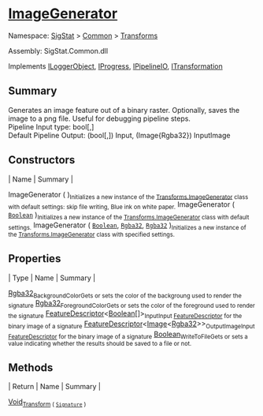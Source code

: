 # [ImageGenerator](./ImageGenerator.md)

Namespace: [SigStat]() > [Common](./../README.md) > [Transforms](./README.md)

Assembly: SigStat.Common.dll

Implements [ILoggerObject](./../ILoggerObject.md), [IProgress](./../Helpers/IProgress.md), [IPipelineIO](./../Pipeline/IPipelineIO.md), [ITransformation](./../ITransformation.md)

## Summary
Generates an image feature out of a binary raster.  Optionally, saves the image to a png file.  Useful for debugging pipeline steps.  <br>Pipeline Input type: bool[,]<br>Default Pipeline Output: (bool[,]) Input, (Image{Rgba32}) InputImage

## Constructors

| Name | Summary | 

ImageGenerator (  )<sub>Initializes a new instance of the [Transforms.ImageGenerator](https://github.com/hargitomi97/sigstat/blob/master/docs/md/SigStat/Common/Transforms/ImageGenerator.md) class with default settings: skip file writing, Blue ink on white paper.</sub>
ImageGenerator ( [`Boolean`](https://docs.microsoft.com/en-us/dotnet/api/System.Boolean) )<sub>Initializes a new instance of the [Transforms.ImageGenerator](https://github.com/hargitomi97/sigstat/blob/master/docs/md/SigStat/Common/Transforms/ImageGenerator.md) class with default settings.</sub>
ImageGenerator ( [`Boolean`](https://docs.microsoft.com/en-us/dotnet/api/System.Boolean), [`Rgba32`](./ImageGenerator.md), [`Rgba32`](./ImageGenerator.md) )<sub>Initializes a new instance of the [Transforms.ImageGenerator](https://github.com/hargitomi97/sigstat/blob/master/docs/md/SigStat/Common/Transforms/ImageGenerator.md) class with specified settings.</sub>


## Properties

| Type | Name | Summary | 

[Rgba32](./ImageGenerator.md)<sub>BackgroundColor</sub><sub>Gets or sets the color of the backgroung used to render the signature</sub>
[Rgba32](./ImageGenerator.md)<sub>ForegroundColor</sub><sub>Gets or sets the color of the foreground used to render the signature</sub>
[FeatureDescriptor](./../FeatureDescriptor-1.md)\<[Boolean](https://docs.microsoft.com/en-us/dotnet/api/System.Boolean)[]><sub>Input</sub><sub>Input [FeatureDescriptor](https://github.com/hargitomi97/sigstat/blob/master/docs/md/SigStat/Common/FeatureDescriptor.md) for the binary image of a signature</sub>
[FeatureDescriptor](./../FeatureDescriptor-1.md)\<[Image](./ImageGenerator.md)\<[Rgba32](./ImageGenerator.md)>><sub>OutputImage</sub><sub>Input [FeatureDescriptor](https://github.com/hargitomi97/sigstat/blob/master/docs/md/SigStat/Common/FeatureDescriptor.md) for the binary image of a signature</sub>
[Boolean](https://docs.microsoft.com/en-us/dotnet/api/System.Boolean)<sub>WriteToFile</sub><sub>Gets or sets a value indicating whether the results should be saved to a file or not.</sub>


## Methods

| Return | Name | Summary | 

[Void](https://docs.microsoft.com/en-us/dotnet/api/System.Void)<sub>[Transform](./Methods/ImageGenerator-100663677.md) ( [`Signature`](./../Signature.md) )</sub><sub></sub>


